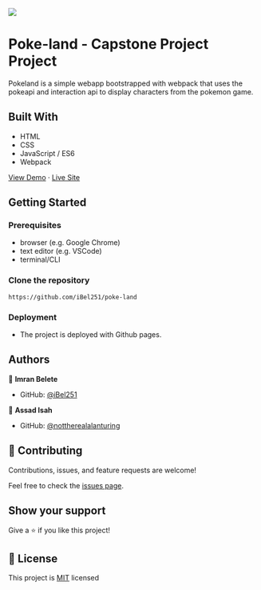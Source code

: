 ![](https://img.shields.io/badge/Microverse-blueviolet)

# Poke-land - Capstone Project Project

Pokeland is a simple webapp bootstrapped with webpack that uses the pokeapi and interaction api to display characters from the pokemon game.

## Built With

- HTML
- CSS
- JavaScript / ES6
- Webpack

<a href="https://www.youtube.com/watch?v=Ms3ZAqeil4A">View Demo</a>
   ·
<a href="https://ibel251.github.io/poke-land/">Live Site</a>

## Getting Started

### Prerequisites

- browser (e.g. Google Chrome)
- text editor (e.g. VSCode)
- terminal/CLI

### Clone the repository

```
https://github.com/iBel251/poke-land
```

### Deployment

- The project is deployed with Github pages.
## Authors

👤 **Imran Belete**

- GitHub: [@iBel251](https://github.com/iBel251)

👤 **Assad Isah**

- GitHub: [@nottherealalanturing](https://github.com/nottherealalanturing)

## 🤝 Contributing

Contributions, issues, and feature requests are welcome!

Feel free to check the [issues page](../../issues/).

## Show your support

Give a ⭐️ if you like this project!

## 📝 License

This project is [MIT](./MIT.md) licensed
